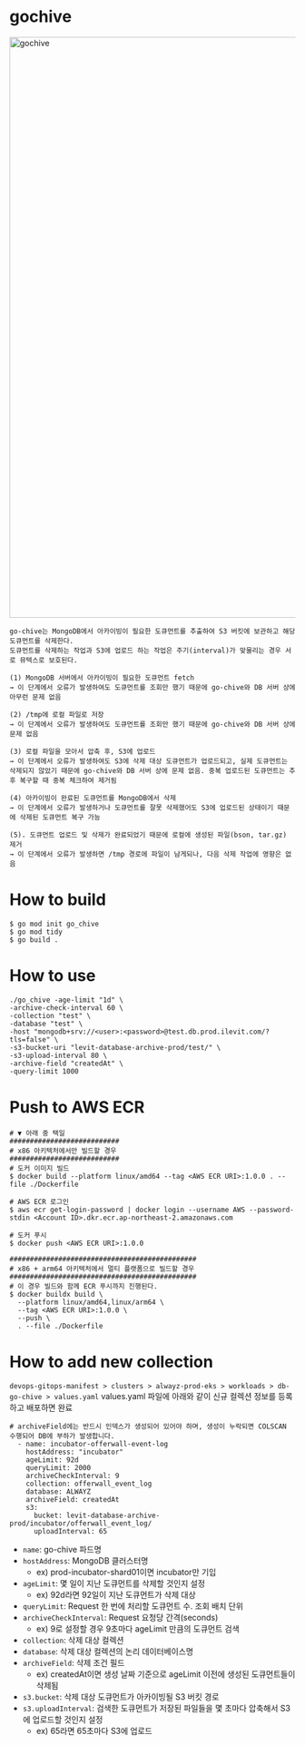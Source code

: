 # gochive
<img width="1536" height="1024" alt="gochive" src="https://github.com/user-attachments/assets/78810b5c-dac9-4a6b-8285-9eba60c25152" />

```plaintext
go-chive는 MongoDB에서 아카이빙이 필요한 도큐먼트를 추출하여 S3 버킷에 보관하고 해당 도큐먼트를 삭제한다.
도큐먼트를 삭제하는 작업과 S3에 업로드 하는 작업은 주기(interval)가 맞물리는 경우 서로 뮤텍스로 보호된다.

(1) MongoDB 서버에서 아카이빙이 필요한 도큐먼트 fetch
→ 이 단계에서 오류가 발생하여도 도큐먼트를 조회만 했기 때문에 go-chive와 DB 서버 상에 아무런 문제 없음

(2) /tmp에 로컬 파일로 저장
→ 이 단계에서 오류가 발생하여도 도큐먼트를 조회만 했기 때문에 go-chive와 DB 서버 상에 문제 없음

(3) 로컬 파일을 모아서 압축 후, S3에 업로드
→ 이 단계에서 오류가 발생하여도 S3에 삭제 대상 도큐먼트가 업로드되고, 실제 도큐먼트는 삭제되지 않았기 때문에 go-chive와 DB 서버 상에 문제 없음. 중복 업로드된 도큐먼트는 추후 복구할 때 중복 체크하여 제거됨

(4) 아카이빙이 완료된 도큐먼트를 MongoDB에서 삭제
→ 이 단계에서 오류가 발생하거나 도큐먼트를 잘못 삭제했어도 S3에 업로드된 상태이기 때문에 삭제된 도큐먼트 복구 가능

(5). 도큐먼트 업로드 및 삭제가 완료되었기 때문에 로컬에 생성된 파일(bson, tar.gz) 제거
→ 이 단계에서 오류가 발생하면 /tmp 경로에 파일이 남게되나, 다음 삭제 작업에 영향은 없음
```

# How to build
```shell
$ go mod init go_chive
$ go mod tidy
$ go build .
```

# How to use
```shell
./go_chive -age-limit "1d" \
-archive-check-interval 60 \
-collection "test" \
-database "test" \
-host "mongodb+srv://<user>:<password>@test.db.prod.ilevit.com/?tls=false" \
-s3-bucket-uri "levit-database-archive-prod/test/" \
-s3-upload-interval 80 \
-archive-field "createdAt" \
-query-limit 1000
```

# Push to AWS ECR
```shell
# ▼ 아래 중 택일
###########################
# x86 아키텍처에서만 빌드할 경우
###########################
# 도커 이미지 빌드
$ docker build --platform linux/amd64 --tag <AWS ECR URI>:1.0.0 . --file ./Dockerfile

# AWS ECR 로그인
$ aws ecr get-login-password | docker login --username AWS --password-stdin <Account ID>.dkr.ecr.ap-northeast-2.amazonaws.com

# 도커 푸시
$ docker push <AWS ECR URI>:1.0.0

##############################################
# x86 + arm64 아키텍처에서 멀티 플랫폼으로 빌드할 경우
##############################################
# 이 경우 빌드와 함께 ECR 푸시까지 진행된다.
$ docker buildx build \
  --platform linux/amd64,linux/arm64 \
  --tag <AWS ECR URI>:1.0.0 \
  --push \
  . --file ./Dockerfile
```

# How to add new collection
`devops-gitops-manifest > clusters > alwayz-prod-eks > workloads > db-go-chive > values.yaml`
values.yaml 파일에 아래와 같이 신규 컬렉션 정보를 등록하고 배포하면 완료
```shell
# archiveField에는 반드시 인덱스가 생성되어 있어야 하며, 생성이 누락되면 COLSCAN 수행되어 DB에 부하가 발생합니다.
  - name: incubator-offerwall-event-log
    hostAddress: "incubator"
    ageLimit: 92d
    queryLimit: 2000
    archiveCheckInterval: 9
    collection: offerwall_event_log
    database: ALWAYZ
    archiveField: createdAt
    s3:
      bucket: levit-database-archive-prod/incubator/offerwall_event_log/
      uploadInterval: 65
```
- `name`: go-chive 파드명
- `hostAddress`: MongoDB 클러스터명
    - ex) prod-incubator-shard01이면 incubator만 기입
- `ageLimit`: 몇 일이 지난 도큐먼트를 삭제할 것인지 설정
    - ex) 92d라면 92일이 지난 도큐먼트가 삭제 대상
- `queryLimit`: Request 한 번에 처리할 도큐먼트 수. 조회 배치 단위
- `archiveCheckInterval`: Request 요청당 간격(seconds)
    - ex) 9로 설정할 경우 9초마다 ageLimit 만큼의 도큐먼트 검색
- `collection`: 삭제 대상 컬렉션
- `database`: 삭제 대상 컬렉션의 논리 데이터베이스명
- `archiveField`: 삭제 조건 필드
    - ex) createdAt이면 생성 날짜 기준으로 ageLimit 이전에 생성된 도큐먼트들이 삭제됨
- `s3.bucket`: 삭제 대상 도큐먼트가 아카이빙될 S3 버킷 경로
- `s3.uploadInterval`: 검색한 도큐먼트가 저장된 파일들을 몇 초마다 압축해서 S3에 업로드할 것인지 설정
    - ex) 65라면 65초마다 S3에 업로드

